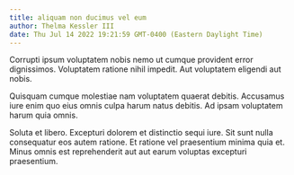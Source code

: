 ```yaml
---
title: aliquam non ducimus vel eum
author: Thelma Kessler III
date: Thu Jul 14 2022 19:21:59 GMT-0400 (Eastern Daylight Time)
---
```

Corrupti ipsum voluptatem nobis nemo ut cumque provident error dignissimos. Voluptatem ratione nihil impedit. Aut voluptatem eligendi aut nobis.

 Quisquam cumque molestiae nam voluptatem quaerat debitis. Accusamus iure enim quo eius omnis culpa harum natus debitis. Ad ipsam voluptatem harum quia omnis.

 Soluta et libero. Excepturi dolorem et distinctio sequi iure. Sit sunt nulla consequatur eos autem ratione. Et ratione vel praesentium minima quia et. Minus omnis est reprehenderit aut aut earum voluptas excepturi praesentium.